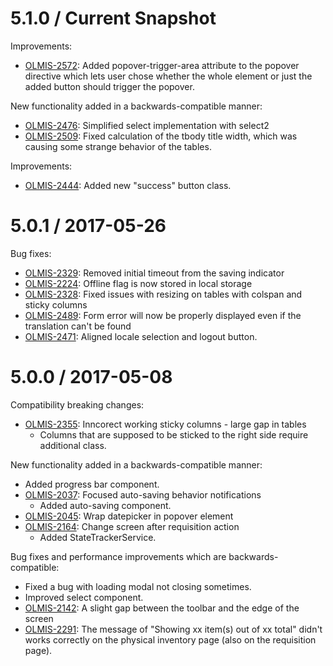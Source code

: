 5.1.0 / Current Snapshot
========================

Improvements:

* [OLMIS-2572](https://openlmis.atlassian.net/browse/OLMIS-2572): Added popover-trigger-area attribute to the popover directive which lets user chose whether the whole element or just the added button should trigger the popover.

New functionality added in a backwards-compatible manner:

* [OLMIS-2476](https://openlmis.atlassian.net/browse/OLMIS-2476): Simplified select implementation with select2
* [OLMIS-2509](https://openlmis.atlassian.net/browse/OLMIS-2509): Fixed calculation of the tbody title width, which was causing some strange behavior of the tables.

Improvements:

* [OLMIS-2444](https://openlmis.atlassian.net/browse/OLMIS-2444): Added new "success" button class.

5.0.1 / 2017-05-26
==================

Bug fixes:

* [OLMIS-2329](https://openlmis.atlassian.net/browse/OLMIS-2329): Removed initial timeout from the saving indicator
* [OLMIS-2224](https://openlmis.atlassian.net/browse/OLMIS-2224): Offline flag is now stored in local storage
* [OLMIS-2328](https://openlmis.atlassian.net/browse/OLMIS-2328): Fixed issues with resizing on tables with colspan and sticky columns
* [OLMIS-2489](https://openlmis.atlassian.net/browse/OLMIS-2489): Form error will now be properly displayed even if the translation can't be found
* [OLMIS-2471](https://openlmis.atlassian.net/browse/OLMIS-2471): Aligned locale selection and logout button.

5.0.0 / 2017-05-08
==================

Compatibility breaking changes:

* [OLMIS-2355](https://openlmis.atlassian.net/browse/OLMIS-2355): Inncorect working sticky columns - large gap in tables
  * Columns that are supposed to be sticked to the right side require additional class.

New functionality added in a backwards-compatible manner:

* Added progress bar component.
* [OLMIS-2037](https://openlmis.atlassian.net/browse/OLMIS-2037): Focused auto-saving behavior notifications
  * Added auto-saving component.
* [OLMIS-2045](https://openlmis.atlassian.net/browse/OLMIS-2045): Wrap datepicker in popover element
* [OLMIS-2164](https://openlmis.atlassian.net/browse/OLMIS-2164): Change screen after requisition action
  * Added StateTrackerService.

Bug fixes and performance improvements which are backwards-compatible:

* Fixed a bug with loading modal not closing sometimes.
* Improved select component.
* [OLMIS-2142](https://openlmis.atlassian.net/browse/OLMIS-2142): A slight gap between the toolbar and the edge of the screen
* [OLMIS-2291](https://openlmis.atlassian.net/browse/OLMIS-2291): The message of "Showing xx item(s) out of xx total" didn't works correctly on the physical inventory page (also on the requisition page).
